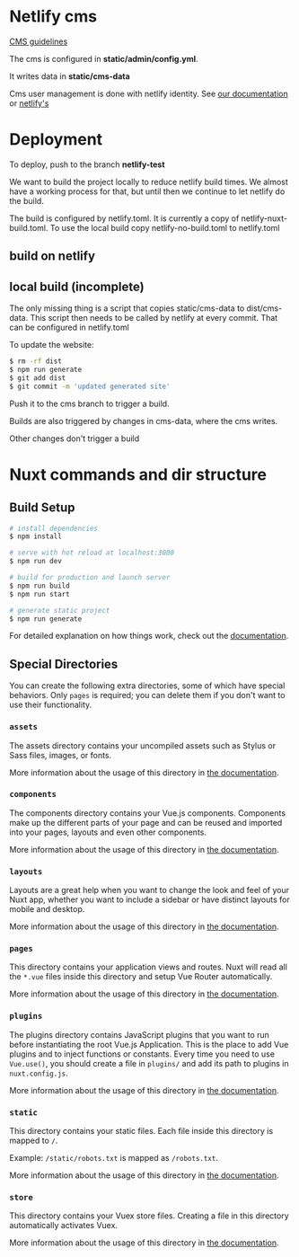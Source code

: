 # Netlify cms

[CMS guidelines](https://github.com/hestiaAI/data-stories/blob/master/CMS-HowTo.md)

The cms is configured in **static/admin/config.yml**. 

It writes data in **static/cms-data**

Cms user management is done with netlify identity. See [our documentation](https://github.com/hestiaAI/website.docs/blob/main/website-new/SETUP-NETLIFY.md)
or [netlify's](https://docs.netlify.com/visitor-access/identity/)

# Deployment

To deploy, push to the branch **netlify-test**

We want to build the project locally to reduce netlify build times. We almost have a working process for that, but until then we continue to let netlify do the build.

The build is configured by netlify.toml. It is currently a copy of netlify-nuxt-build.toml. To use the local build copy netlify-no-build.toml to netlify.toml

## build on netlify
## local build (incomplete)

The only missing thing is a script that copies static/cms-data to dist/cms-data. This script then needs to be called by netlify at every commit. That can be configured in netlify.toml


To update the website:

```bash
$ rm -rf dist
$ npm run generate
$ git add dist
$ git commit -m 'updated generated site'
```

Push it to the cms branch to trigger a build.

Builds are also triggered by changes in cms-data, where the cms writes.

Other changes don't trigger a build

# Nuxt commands and dir structure

## Build Setup

```bash
# install dependencies
$ npm install

# serve with hot reload at localhost:3000
$ npm run dev

# build for production and launch server
$ npm run build
$ npm run start

# generate static project
$ npm run generate
```

For detailed explanation on how things work, check out the [documentation](https://nuxtjs.org).

## Special Directories

You can create the following extra directories, some of which have special behaviors. Only `pages` is required; you can delete them if you don't want to use their functionality.

### `assets`

The assets directory contains your uncompiled assets such as Stylus or Sass files, images, or fonts.

More information about the usage of this directory in [the documentation](https://nuxtjs.org/docs/2.x/directory-structure/assets).

### `components`

The components directory contains your Vue.js components. Components make up the different parts of your page and can be reused and imported into your pages, layouts and even other components.

More information about the usage of this directory in [the documentation](https://nuxtjs.org/docs/2.x/directory-structure/components).

### `layouts`

Layouts are a great help when you want to change the look and feel of your Nuxt app, whether you want to include a sidebar or have distinct layouts for mobile and desktop.

More information about the usage of this directory in [the documentation](https://nuxtjs.org/docs/2.x/directory-structure/layouts).

### `pages`

This directory contains your application views and routes. Nuxt will read all the `*.vue` files inside this directory and setup Vue Router automatically.

More information about the usage of this directory in [the documentation](https://nuxtjs.org/docs/2.x/get-started/routing).

### `plugins`

The plugins directory contains JavaScript plugins that you want to run before instantiating the root Vue.js Application. This is the place to add Vue plugins and to inject functions or constants. Every time you need to use `Vue.use()`, you should create a file in `plugins/` and add its path to plugins in `nuxt.config.js`.

More information about the usage of this directory in [the documentation](https://nuxtjs.org/docs/2.x/directory-structure/plugins).

### `static`

This directory contains your static files. Each file inside this directory is mapped to `/`.

Example: `/static/robots.txt` is mapped as `/robots.txt`.

More information about the usage of this directory in [the documentation](https://nuxtjs.org/docs/2.x/directory-structure/static).

### `store`

This directory contains your Vuex store files. Creating a file in this directory automatically activates Vuex.

More information about the usage of this directory in [the documentation](https://nuxtjs.org/docs/2.x/directory-structure/store).
